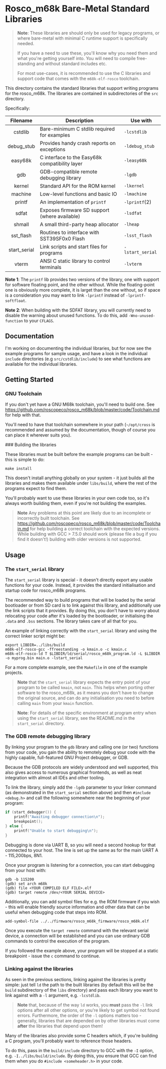# Rosco_m68k Bare-Metal Standard Libraries

> **Note**: These libraries are should only be used for legacy programs, or where 
> bare-metal with minimal C runtime support is specifically needed.
>
> If you have a need to use these, you'll know why you need them and what you're
> getting yourself into. You will need to compile free-standing and without standard
> includes etc.
>
> For most use-cases, it is recommended to use the C libraries and support code that
> comes with the `m68k-elf-rosco` toolchain. 

This directory contains the standard libraries that support writing
programs for the rosco_m68k. The libraries are contained in 
subdirectories of the `src` directory.

Specifically:

| Filename            | Description                                    | Use with         |
|:-------------------:|------------------------------------------------|------------------|
| cstdlib             | Bare-minimum C stdlib required for examples    | `-lcstdlib`      |
| debug_stub          | Provides handy crash reports on exceptions     | `-ldebug_stub`   |
| easy68k             | C interface to the Easy68k compatibility layer | `-leasy68k`      |
| gdb                 | GDB-compatible remote debugging library        | `-lgdb`          |
| kernel              | Standard API for the ROM kernel                | `-lkernel`       |
| machine             | Low-level functions and basic IO               | `-lmachine`      |
| printf              | An implementation of `printf`                  | `-lprintf`(2)    |
| sdfat               | Exposes firmware SD support (where available)  | `-lsdfat`        |
| shmall              | A small third-party heap allocator             | `-lheap`         |
| sst_flash           | Routines to interface with SST39SF0x0 Flash    | `-lsst_flash`    |
| start_serial        | Link scripts and start files for programs      | `-lstart_serial` |
| vterm               | ANSI C static library to control terminals     | `-lvterm`        |

**Note 1**: The `printf` lib provides two versions of the library, 
one with support for software floating point, and the other without.
While the floating-point one is obviously more complete, it is larget
than the one without, so if space is a consideration you may want to 
link `-lprintf` instead of `-lprintf-softfloat`.

**Note 2**: When building with the SDFAT library, you will currently 
need to disable the warning about unused functions. To do this, add
`-Wno-unused-function` to your `CFLAGS`.
 
## Documentation

I'm working on documenting the individual libraries, but for now see
the example programs for sample usage, and have a look in the individual
`include` directories (e.g `src/cstdlib/include`) to see what functions
are available for the individual libraries.

## Getting Started

### GNU Toolchain

If you don't yet have a GNU M68k toolchain, you'll need to build one.
See https://github.com/roscopeco/rosco_m68k/blob/master/code/Toolchain.md 
for help with that. 

You'll need to have that toolchain somewhere in your path (`~/opt/cross`
is recommended and assumed by the documentation, though of course you
can place it wherever suits you).

### Building the libraries

These libraries must be built before the example programs can be 
built - this is simple to do:

```
make install
```

This doesn't install anything globally on your system - it just builds
all the libraries and makes them available under `libs/build`, where the
rest of the programs expect to find them.

You'll probably want to use these libraries in your own code too, so it's
always worth building them, even if you're not building the examples.

> **Note** Any problems at this point are likely due to an incomplete or
  incorrectly built toolchain. See 
  https://github.com/roscopeco/rosco_m68k/blob/master/code/Toolchain.md
  for help building a correct toolchain with the expected versions.
  While building with GCC > 7.5.0 should work (please file a bug if you
  find it doesn't!) building with older versions is not supported.

## Usage

### The `start_serial` library

The `start_serial` library is special - it doesn't directly export any 
usable functions for your code. Instead, it provides the standard 
initialisation and startup code for rosco_m68k programs. 

The recommended way to build programs that will be loaded by the
serial bootloader or from SD card is to link against this library, and 
additionally use the link scripts that it provides. By doing this, you 
don't have to worry about relocating your code after it's loaded by the
bootloader, or initialising the `.data` and `.bss` sections. The library 
takes care of all that for you.

An example of linking correctly with the `start_serial` library and using
the correct linker script might be:

```
export LIBDIR=../libs/build
m68k-elf-rosco-gcc -ffreestanding -o kmain.o -c kmain.c
m68k-elf-rosco-ld T $LIBDIR/ld/serial/rosco_m68k_program.ld -L $LIBDIR -o myprog.bin main.o -lstart_serial
```

For a more complete example, see the `Makefile` in one of the example
projects.

> **Note** that the `start_serial` library expects the entry point of your
  program to be called `kmain`, not `main`. This helps when porting other
  software to the rosco_m68k, as it means you don't have to change the
  original source, and can do any initialisation you need to before
  calling `main` from your `kmain` function.

> **Note**: For details of the specific environment at program entry when
  using the `start_serial` library, see the README.md in the `start_serial`
  directory.

### The GDB remote debugging library

By linking your program to the `gdb` library and calling one (or two) 
functions from your code, you gain the ability to remotely debug your code
with the highly capable, full-featured GNU Project debugger, or GDB.

Because the GDB protocols are widely understood and well supported, this
also gives access to numerous graphical frontends, as well as neat
integration with almost all IDEs and other tooling.

To link the library, simply add the `-lgdb` parameter to your linker
command (as demonstrated in the `start_serial` section above) and then
`#include <debug.h>` and call the following somewhere near the beginning
of your program:

```c
if (start_debugger()) {
    printf("Awaiting debugger connection\n");
    breakpoint();
} else {
    printf("Unable to start debugging\n");
}
```

Debugging is done via UART B, so you will need a second hookup for that
connected to your host. The line is set up the same as for the main 
UART A - 115,200bps, 8N1.

Once your program is listening for a connection, you can start debugging
from your host with:

```shell
gdb -b 115200
(gdb) set arch m68k
(gdb) file <YOUR COMPILED ELF FILE>.elf
(gdb) target remote /dev/<YOUR SERIAL DEVICE>
```

Additionally, you can add symbol files for e.g. the ROM firmware if you 
wish - this will enable friendly source information and other data
that can be useful when debugging code that steps into ROM.

```shell
add-symbol-file ../../firmware/rosco_m68k_firmware/rosco_m68k.elf
```

Once you execute the `target remote` command with the relevant serial \
device, a connection will be established and you can use ordinary GDB
commands to control the execution of the program.

If you followed the example above, your program will be stopped at 
a static breakpoint - issue the `c` command to continue.

### Linking against the libraries

As seen in the previous sections, linking against the libraries is pretty
simple: just tell `ld` the path to the built libraries (by default this
will be the `build` subdirectory of the `libs` directory) and pass
each library you want to link against with a `-l` argument, e.g. `-lcstdlib`.

> **Note** that, because of the way `ld` works, you **must** pass the `-l`
  link options after all other options, or you're likely to get symbol not
  found errors. Furthermore, the order of the `-l` options matters too - 
  generally, libraries that are depended on by other libraries must come
  **after** the libraries that depend upon them!

Many of the libraries also provide some C headers which, if you're building
a C program, you'll probably want to reference those headers. 

To do this, pass in the `build/include` directory to GCC with the `-I` option,
e.g. `-I../libs/build/include`. By doing this, you ensure that GCC can find
them when you do `#include <someheader.h>` in your code. 

